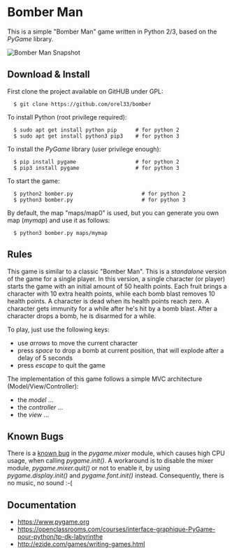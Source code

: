 # Bomber Man #

This is a simple "Bomber Man" game written in Python 2/3, based on the *PyGame* library.

![Bomber Man Snapshot](snap0.png?raw=true "snapshot")


## Download & Install ##

First clone the project available on GitHUB under GPL:

```
  $ git clone https://github.com/orel33/bomber
```

To install Python (root privilege required):

```
  $ sudo apt get install python pip      # for python 2
  $ sudo apt get install python3 pip3    # for python 3
```

To install the *PyGame* library (user privilege enough):

```
  $ pip install pygame                   # for python 2
  $ pip3 install pygame                  # for python 3
```

To start the game:

```
  $ python2 bomber.py                      # for python 2
  $ python3 bomber.py                      # for python 3
```

By default, the map "maps/map0" is used, but you can generate you own map (*mymap*) and use it as follows:

```
  $ python3 bomber.py maps/mymap
```

## Rules ##

This game is similar to a classic "Bomber Man". This is a *standalone* version of the game for a single player. In this version, a single character (or player) starts the game with an initial amount of 50 health points. Each fruit brings a character with 10 extra health points, while each bomb blast removes 10 health points. A character is dead when its health points reach zero. A character gets immunity for a while after he's hit by a bomb blast. After a character drops a bomb, he is disarmed for a while.

To play, just use the following keys:
  * use *arrows* to move the current character
  * press *space* to drop a bomb at current position, that will explode after a delay of 5 seconds
  * press *escape* to quit the game

The implementation of this game follows a simple MVC architecture (Model/View/Controller):
  * the *model* ...
  * the *controller* ...
  * the *view* ...

## Known Bugs ##

There is a [known bug](https://github.com/pygame/pygame/issues/331) in the *pygame.mixer* module, which causes high CPU usage, when calling *pygame.init()*. A workaround is to disable the mixer module, *pygame.mixer.quit()* or not to enable it, by using *pygame.display.init()* and *pygame.font.init()* instead. Consequently, there is no music, no sound :-(

## Documentation ##

  * https://www.pygame.org
  * https://openclassrooms.com/courses/interface-graphique-PyGame-pour-python/tp-dk-labyrinthe
  * http://ezide.com/games/writing-games.html
